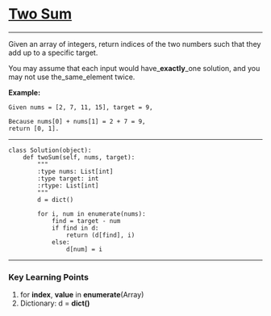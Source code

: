 # [Two Sum](https://leetcode.com/problems/two-sum/)

---

Given an array of integers, return indices of the two numbers such that they add up to a specific target.

You may assume that each input would have\_**exactly**\_one solution, and you may not use the\_same\_element twice.

**Example:**

```
Given nums = [2, 7, 11, 15], target = 9,

Because nums[0] + nums[1] = 2 + 7 = 9,
return [0, 1].
```

---

```
class Solution(object):
    def twoSum(self, nums, target):
        """
        :type nums: List[int]
        :type target: int
        :rtype: List[int]
        """
        d = dict()

        for i, num in enumerate(nums):
            find = target - num
            if find in d:
                return (d[find], i)
            else:
                d[num] = i
```

---

### Key Learning Points

1. for **index**, **value** in **enumerate**\(Array\)
2. Dictionary: d = **dict\(\)**



